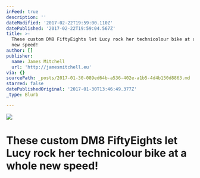 ```yaml
---
inFeed: true
description: ''
dateModified: '2017-02-22T19:59:00.110Z'
datePublished: '2017-02-22T19:59:04.567Z'
title: >-
  These custom DM8 FiftyEights let Lucy rock her technicolour bike at a whole
  new speed!
author: []
publisher:
  name: James Mitchell
  url: 'http://jamesmitchell.eu'
via: {}
sourcePath: _posts/2017-01-30-089ed64b-a536-402e-a1b5-4d4b150d8863.md
starred: false
datePublishedOriginal: '2017-01-30T13:46:49.377Z'
_type: Blurb

---
```

![](https://the-grid-user-content.s3-us-west-2.amazonaws.com/8061b9fc-4b26-4efa-a1d2-0a6b9c28946b.jpg)

# These custom DM8 FiftyEights let Lucy rock her technicolour bike at a whole new speed!